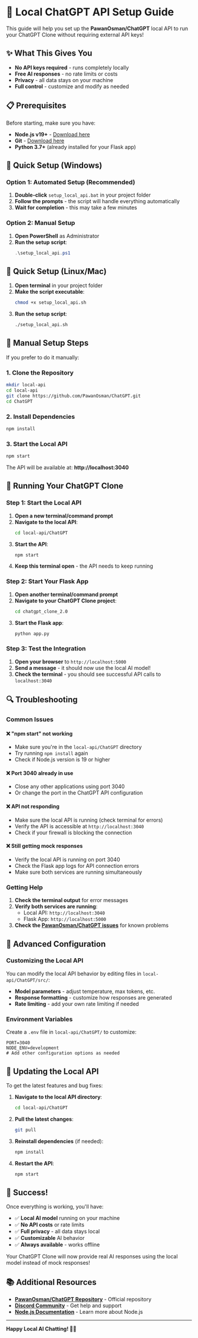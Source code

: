 # 🚀 Local ChatGPT API Setup Guide

This guide will help you set up the **PawanOsman/ChatGPT** local API to run your ChatGPT Clone without requiring external API keys!

## ✨ What This Gives You

- **No API keys required** - runs completely locally
- **Free AI responses** - no rate limits or costs
- **Privacy** - all data stays on your machine
- **Full control** - customize and modify as needed

## 📋 Prerequisites

Before starting, make sure you have:

- **Node.js v19+** - [Download here](https://nodejs.org/)
- **Git** - [Download here](https://git-scm.com/)
- **Python 3.7+** (already installed for your Flask app)

## 🚀 Quick Setup (Windows)

### Option 1: Automated Setup (Recommended)
1. **Double-click** `setup_local_api.bat` in your project folder
2. **Follow the prompts** - the script will handle everything automatically
3. **Wait for completion** - this may take a few minutes

### Option 2: Manual Setup
1. **Open PowerShell** as Administrator
2. **Run the setup script**:
   ```powershell
   .\setup_local_api.ps1
   ```

## 🚀 Quick Setup (Linux/Mac)

1. **Open terminal** in your project folder
2. **Make the script executable**:
   ```bash
   chmod +x setup_local_api.sh
   ```
3. **Run the setup script**:
   ```bash
   ./setup_local_api.sh
   ```

## 🔧 Manual Setup Steps

If you prefer to do it manually:

### 1. Clone the Repository
```bash
mkdir local-api
cd local-api
git clone https://github.com/PawanOsman/ChatGPT.git
cd ChatGPT
```

### 2. Install Dependencies
```bash
npm install
```

### 3. Start the Local API
```bash
npm start
```

The API will be available at: **http://localhost:3040**

## 🎯 Running Your ChatGPT Clone

### Step 1: Start the Local API
1. **Open a new terminal/command prompt**
2. **Navigate to the local API**:
   ```bash
   cd local-api/ChatGPT
   ```
3. **Start the API**:
   ```bash
   npm start
   ```
4. **Keep this terminal open** - the API needs to keep running

### Step 2: Start Your Flask App
1. **Open another terminal/command prompt**
2. **Navigate to your ChatGPT Clone project**:
   ```bash
   cd chatgpt_clone_2.0
   ```
3. **Start the Flask app**:
   ```bash
   python app.py
   ```

### Step 3: Test the Integration
1. **Open your browser** to `http://localhost:5000`
2. **Send a message** - it should now use the local AI model!
3. **Check the terminal** - you should see successful API calls to `localhost:3040`

## 🔍 Troubleshooting

### Common Issues

#### ❌ "npm start" not working
- Make sure you're in the `local-api/ChatGPT` directory
- Try running `npm install` again
- Check if Node.js version is 19 or higher

#### ❌ Port 3040 already in use
- Close any other applications using port 3040
- Or change the port in the ChatGPT API configuration

#### ❌ API not responding
- Make sure the local API is running (check terminal for errors)
- Verify the API is accessible at `http://localhost:3040`
- Check if your firewall is blocking the connection

#### ❌ Still getting mock responses
- Verify the local API is running on port 3040
- Check the Flask app logs for API connection errors
- Make sure both services are running simultaneously

### Getting Help

1. **Check the terminal output** for error messages
2. **Verify both services are running**:
   - Local API: `http://localhost:3040`
   - Flask App: `http://localhost:5000`
3. **Check the [PawanOsman/ChatGPT issues](https://github.com/PawanOsman/ChatGPT/issues)** for known problems

## 🌟 Advanced Configuration

### Customizing the Local API

You can modify the local API behavior by editing files in `local-api/ChatGPT/src/`:

- **Model parameters** - adjust temperature, max tokens, etc.
- **Response formatting** - customize how responses are generated
- **Rate limiting** - add your own rate limiting if needed

### Environment Variables

Create a `.env` file in `local-api/ChatGPT/` to customize:

```env
PORT=3040
NODE_ENV=development
# Add other configuration options as needed
```

## 🔄 Updating the Local API

To get the latest features and bug fixes:

1. **Navigate to the local API directory**:
   ```bash
   cd local-api/ChatGPT
   ```
2. **Pull the latest changes**:
   ```bash
   git pull
   ```
3. **Reinstall dependencies** (if needed):
   ```bash
   npm install
   ```
4. **Restart the API**:
   ```bash
   npm start
   ```

## 🎉 Success!

Once everything is working, you'll have:

- ✅ **Local AI model** running on your machine
- ✅ **No API costs** or rate limits
- ✅ **Full privacy** - all data stays local
- ✅ **Customizable** AI behavior
- ✅ **Always available** - works offline

Your ChatGPT Clone will now provide real AI responses using the local model instead of mock responses!

## 📚 Additional Resources

- **[PawanOsman/ChatGPT Repository](https://github.com/PawanOsman/ChatGPT)** - Official repository
- **[Discord Community](https://discord.pawan.krd)** - Get help and support
- **[Node.js Documentation](https://nodejs.org/docs/)** - Learn more about Node.js

---

**Happy Local AI Chatting! 🤖✨**
